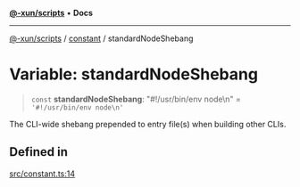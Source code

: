 [**@-xun/scripts**](../../README.md) • **Docs**

***

[@-xun/scripts](../../README.md) / [constant](../README.md) / standardNodeShebang

# Variable: standardNodeShebang

> `const` **standardNodeShebang**: "#!/usr/bin/env node\n" = `'#!/usr/bin/env node\n'`

The CLI-wide shebang prepended to entry file(s) when building other CLIs.

## Defined in

[src/constant.ts:14](https://github.com/Xunnamius/xscripts/blob/99269ccded0ec7cc89215957b5aca27dbdc38070/src/constant.ts#L14)
